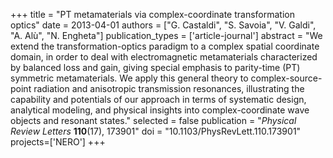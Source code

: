 +++
title = "PT metamaterials via complex-coordinate transformation optics"
date = 2013-04-01
authors = ["G. Castaldi", "S. Savoia", "V. Galdi", "A. Alù", "N. Engheta"]
publication_types = ['article-journal']
abstract = "We extend the transformation-optics paradigm to a complex spatial coordinate domain, in order to deal with electromagnetic metamaterials characterized by balanced loss and gain, giving special emphasis to parity-time (PT) symmetric metamaterials. We apply this general theory to complex-source-point radiation and anisotropic transmission resonances, illustrating the capability and potentials of our approach in terms of systematic design, analytical modeling, and physical insights into complex-coordinate wave objects and resonant states."
selected = false
publication = "*Physical Review Letters* **110**(17), 173901"
doi = "10.1103/PhysRevLett.110.173901"
projects=['NERO']
+++

